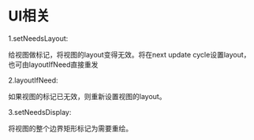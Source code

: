 # UI相关

1.setNeedsLayout: 

给视图做标记，将视图的layout变得无效。将在next update cycle设置layout，也可由layoutIfNeed直接重发

2.layoutIfNeed: 

如果视图的标记已无效，则重新设置视图的layout。

3.setNeedsDisplay:

将视图的整个边界矩形标记为需要重绘。

